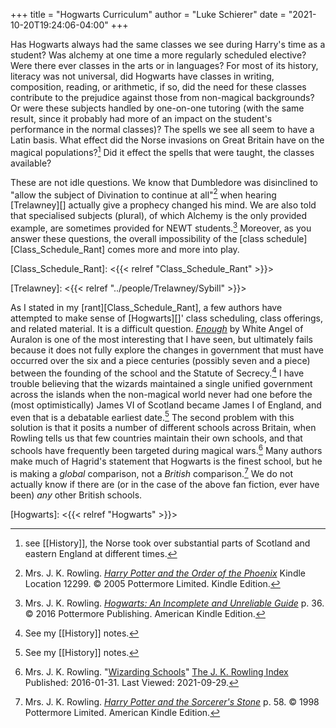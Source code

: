 +++
title = "Hogwarts Curriculum"
author = "Luke Schierer"
date = "2021-10-20T19:24:06-04:00"
+++

Has Hogwarts always had the same classes we see during Harry's time as a
student?  Was alchemy at one time a more regularly scheduled elective?  Were
there ever classes in the arts or in languages?  For most of its history,
literacy was not universal, did Hogwarts have classes in writing, composition,
reading, or arithmetic, if so, did the need for these classes contribute to the
prejudice against those from non-magical backgrounds?  Or were these subjects
handled by one-on-one tutoring (with the same result, since it probably had
more of an impact on the student's performance in the normal classes)?  The
spells we see all seem to have a Latin basis.  What effect did the Norse
invasions on Great Britain have on the magical populations?[^20210812-1]  Did
it effect the spells that were taught, the classes available?  

These are not idle questions.  We know that Dumbledore was disinclined to
"allow the subject of Divination to continue at all"[^20210928-6] when hearing
[Trelawney][] actually give a prophecy changed his mind.  We are also told that
specialised subjects (plural), of which Alchemy is the only provided example,
are sometimes provided for NEWT students.[^20210928-7]  Moreover, as you answer
these questions, the overall impossibility of the [class
schedule][Class_Schedule_Rant] comes more and more into play.  

[Class_Schedule_Rant]: <{{< relref "Class_Schedule_Rant" >}}>

[Trelawney]: <{{< relref "../people/Trelawney/Sybill" >}}>

As I stated in my [rant][Class_Schedule_Rant], a few authors have attempted to
make sense of [Hogwarts][]' class scheduling, class offerings, and related
material.  It is a difficult question.  _[Enough][WAAE1]_ by White Angel of
Auralon is one of the most interesting that I have seen, but ultimately fails
because it does not fully explore the changes in government that must have
occurred over the six and a piece centuries (possibly seven and a piece) between
the founding of the school and the Statute of Secrecy.[^20210929-1]  I have
trouble believing that the wizards maintained a single unified government across
the islands when the non-magical world never had one before the (most
optimistically) James VI of Scotland became James I of England, and even that is
a debatable earliest date.[^20210929-2]  The second problem with this solution
is that it posits a number of different schools across Britain, when Rowling
tells us that few countries maintain their own schools, and that schools have
frequently been targeted during magical wars.[^20210929-3]  Many authors make
much of Hagrid's statement that Hogwarts is the finest school, but he is making
a *global* comparison, not a *British* comparison.[^20210929-4]  We do not
actually know if there are (or in the case of the above fan fiction, ever have
been) *any* other British schools.

[Hogwarts]: <{{< relref "Hogwarts" >}}>

[^20210929-4]: Mrs. J. K. Rowling.
    _[Harry Potter and the Sorcerer's Stone](https://www.goodreads.com/book/show/3.Harry_Potter_and_the_Sorcerer_s_Stone)_ 
    p. 58. © 1998 Pottermore Limited. American Kindle Edition. 

[^20210929-3]: Mrs. J. K. Rowling.
    "[Wizarding Schools](https://www.rowlingindex.org/work/pmws/)"
    [The J. K. Rowling Index](https://www.rowlingindex.org/)
    Published: 2016-01-31.  Last Viewed: 2021-09-29.

[WAAE1]: https://www.fanfiction.net/s/13052816

[^20210929-2]: See my [[History]] notes.

[^20210929-1]: See my [[History]] notes.

[^20210928-7]: Mrs. J. K. Rowling.
    _[Hogwarts: An Incomplete and Unreliable Guide](https://www.goodreads.com/book/show/31538647-hogwarts)_
    p. 36. © 2016 Pottermore Publishing. American Kindle Edition.

[^20210928-6]: Mrs. J. K. Rowling. 
    _[Harry Potter and the Order of the Phoenix](https://www.goodreads.com/book/show/2.Harry_Potter_and_the_Order_of_the_Phoenix)_
    Kindle Location 12299. © 2005 Pottermore Limited. Kindle Edition. 

[^20210812-1]: see [[History]], the Norse took over substantial parts of
    Scotland and eastern England at different times.
